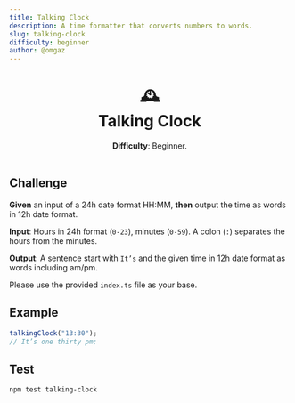 ```yaml
---
title: Talking Clock
description: A time formatter that converts numbers to words.
slug: talking-clock
difficulty: beginner
author: @omgaz
---
```


<h1 align=center>
  🕰<br>
  Talking Clock
</h1>

<p align=center><strong>Difficulty</strong>: Beginner.<br><br></p>

## Challenge

**Given** an input of a 24h date format HH:MM, **then** output the time as words in 12h date format.

**Input**: Hours in 24h format (`0-23`), minutes (`0-59`). A colon (`:`) separates the hours from the minutes.

**Output**: A sentence start with `It’s` and the given time in 12h date format as words including am/pm.

Please use the provided `index.ts` file as your base.

## Example

```ts
talkingClock("13:30");
// It’s one thirty pm;
```

## Test

```sh
npm test talking-clock
```
